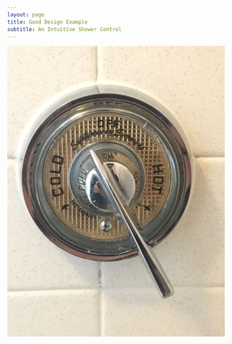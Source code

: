 ```yaml
---
layout: page
title: Good Design Example
subtitle: An Intuitive Shower Control
---
```


![Image of Shower Control](good_design.jpeg)
